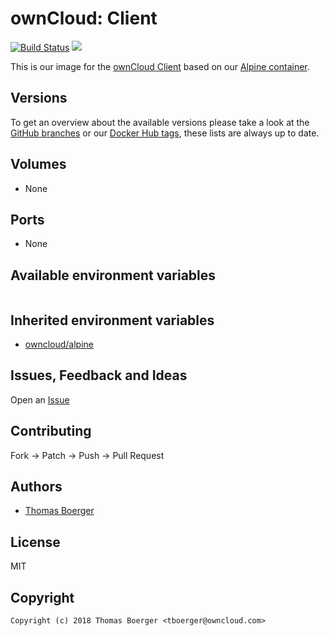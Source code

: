 # ownCloud: Client

[![Build Status](https://drone.owncloud.com/api/badges/owncloud-docker/client/status.svg)](https://drone.owncloud.com/owncloud-docker/client)
[![](https://images.microbadger.com/badges/image/owncloud/client.svg)](https://microbadger.com/images/owncloud/client "Get your own image badge on microbadger.com")

This is our image for the [ownCloud Client](https://github.com/owncloud/client) based on our [Alpine container](https://registry.hub.docker.com/u/owncloud/alpine/).


## Versions

To get an overview about the available versions please take a look at the [GitHub branches](https://github.com/owncloud-docker/client/branches/all) or our [Docker Hub tags](https://hub.docker.com/r/owncloud/client/tags/), these lists are always up to date.


## Volumes

* None


## Ports

* None


## Available environment variables

```

```


## Inherited environment variables

* [owncloud/alpine](https://github.com/owncloud-docker/alpine#available-environment-variables)


## Issues, Feedback and Ideas

Open an [Issue](https://github.com/owncloud-docker/client/issues)


## Contributing

Fork -> Patch -> Push -> Pull Request


## Authors

* [Thomas Boerger](https://github.com/tboerger)


## License

MIT


## Copyright

```
Copyright (c) 2018 Thomas Boerger <tboerger@owncloud.com>
```
